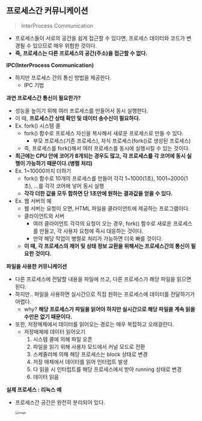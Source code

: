 ## 프로세스간 커뮤니케이션

> InterProcess Communication

- 프로세스들이 서로의 공간을 쉽게 접근할 수 있다면, 프로세스 데이터와 코드가 변경될 수 있으므로 매우 위험한 것이다.
- **즉, 프로세스는 다른 프로세스의 공간(주소)을 접근할 수 없다.**



**IPC(InterProcess Communication)**

- 하지만 프로세스 간의 통신 방법을 제공한다.
  - IPC 기법



**과연 프로세스간 통신이 필요한가?**

- 성능을 높이기 위해 여러 프로세스를 만들어서 동시 실행한다.
- 이 때, **프로세스간 상태 확인 및 데이터 송수신이 필요하다.**
- Ex. fork() 시스템 콜
  - fork() 함수로 프로세스 자신을 복사해서 새로운 프로세스로 만들 수 있다.
    - 부모 프로세스(기존 프로세스), 자식 프로세스(fork()로 생성된 프로세스)
  - 즉, 프로세스를 fork()해서 여러 프로세스를 동시에 실행시킬 수 있는 것이다.
- **최근에는 CPU 안에 코어가 8개되는 경우도 많고, 각 프로세스를 각 코어에 동시 실행이 가능하기 때문이다.(병렬 처리)**
- Ex. 1~10000까지 더하기
  - fork() 함수로 10개의 프로세스를 만들어 각각 1~1000(1초), 1001~2000(1초), ...를 각각 코어에 넣어 동시 실행
  - **각각 더한 값을 모두 합하면 단 1초만에 원하는 결과값을 얻을 수 있다.**
- Ex. 웹 서버의 예
  - 웹 서버는 요청이 오면, HTML 파일을 클라이언트에 제공하는 프로그램이다.
  - 클라이언트와 서버
    - 여러 클라이언트 각각의 요청이 오는 경우, fork() 함수로 새로운 프로세스를 만들고, 각 사용자 요청에 즉시 대응하는 것이다.
    - 만약 해당 작업이 병렬로 처리가 가능하면 더욱 빠를 것이다.
  - **이 때, 각 프로세스의 제어 및 상태 정보 교환을 위해서는 프로세스간의 통신이 필요한 것이다.**



**파일을 사용한 커뮤니케이션**

- 다른 프로세스에 전달할 내용을 파일에 쓰고, 다른 프로세스가 해당 파일을 읽으면 된다.
- 하지만.. 파일을 사용하면 실시간으로 직접 원하는 프로세스에 데이터를 전달하기가 어렵다.
  - why? **해당 프로세스가 파일을 읽어야 하지만 실시간으로 해당 파일을 계속 읽을 수만은 없기 때문이다.**
- 또한, 저장매체에서 데이터를 읽어오는 경로는 매우 복잡하고 오래걸린다.
  - 저장매체에 데이터 읽어오기
    1. 시스템 콜에 의해 파일 오픈
    2. 파일을 읽기 위해 사용자 모드에서 커널 모드로 전환
    3. 스케줄러에 의해 해당 프로세스는 block 상태로 변경
    4. 저장 매체에서 데이터를 읽어 인터럽트 발생
    5. 다 읽을 시 인터럽트를 해당 프로세스에서 받아 running 상태로 변경
    6. 데이터 읽음



**실제 프로세스 : 리눅스 예**

- 프로세스간 공간은 완전히 분리되어 있다.

  <img src="https://user-images.githubusercontent.com/40616436/81202523-b4265700-9001-11ea-93cc-25be2516bdf3.png" alt="image" style="zoom:50%;" />

  